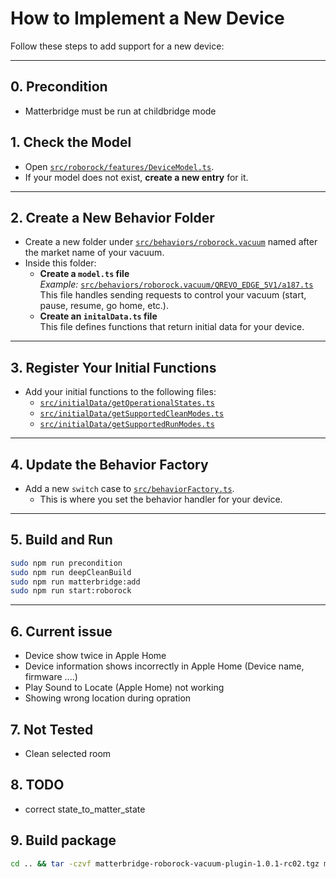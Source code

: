 # How to Implement a New Device

Follow these steps to add support for a new device:

---
## 0. Precondition
- Matterbridge must be run at childbridge mode

## 1. Check the Model

- Open [`src/roborock/features/DeviceModel.ts`](src/roborock/features/DeviceModel.ts).
- If your model does not exist, **create a new entry** for it.

---

## 2. Create a New Behavior Folder

- Create a new folder under [`src/behaviors/roborock.vacuum`](src/behaviors/roborock.vacuum) named after the market name of your vacuum.
- Inside this folder:
  - **Create a `model.ts` file**  
    _Example:_ [`src/behaviors/roborock.vacuum/QREVO_EDGE_5V1/a187.ts`](src/behaviors/roborock.vacuum/QREVO_EDGE_5V1/a187.ts)  
    This file handles sending requests to control your vacuum (start, pause, resume, go home, etc.).
  - **Create an `initalData.ts` file**  
    This file defines functions that return initial data for your device.

---

## 3. Register Your Initial Functions

- Add your initial functions to the following files:
  - [`src/initialData/getOperationalStates.ts`](src/initialData/getOperationalStates.ts)
  - [`src/initialData/getSupportedCleanModes.ts`](src/initialData/getSupportedCleanModes.ts)
  - [`src/initialData/getSupportedRunModes.ts`](src/initialData/getSupportedRunModes.ts)

---

## 4. Update the Behavior Factory

- Add a new `switch` case to [`src/behaviorFactory.ts`](src/behaviorFactory.ts).
  - This is where you set the behavior handler for your device.

---

## 5. Build and Run

```sh
sudo npm run precondition
sudo npm run deepCleanBuild
sudo npm run matterbridge:add
sudo npm run start:roborock
```
---

## 6. Current issue
- Device show twice in Apple Home
- Device information shows incorrectly in Apple Home (Device name, firmware ....)
- Play Sound to Locate (Apple Home) not working
- Showing wrong location during opration

## 7. Not Tested
- Clean selected room

## 8. TODO
- correct state_to_matter_state

## 9. Build package
```sh
cd .. && tar -czvf matterbridge-roborock-vacuum-plugin-1.0.1-rc02.tgz matterbridge-roborock-vacuum-plugin && cd matterbridge-roborock-vacuum-plugin
```